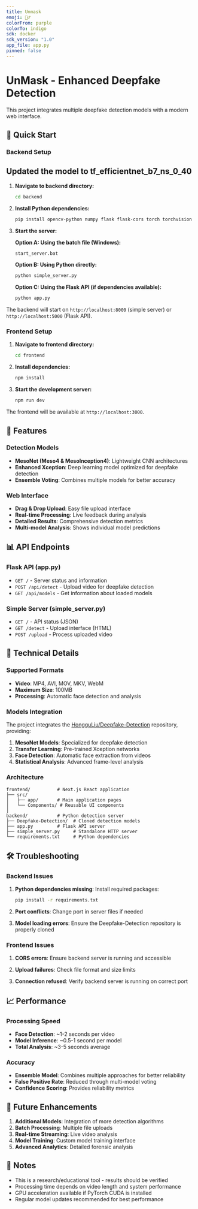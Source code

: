 ```yaml
---
title: Unmask
emoji: 🕵️‍♂️
colorFrom: purple
colorTo: indigo
sdk: docker
sdk_version: "1.0"
app_file: app.py
pinned: false
---
```



# UnMask - Enhanced Deepfake Detection

This project integrates multiple deepfake detection models with a modern web interface.

## 🚀 Quick Start

### Backend Setup
## Updated the model to tf_efficientnet_b7_ns_0_40
1. **Navigate to backend directory:**
   ```bash
   cd backend
   ```

2. **Install Python dependencies:**
   ```bash
   pip install opencv-python numpy flask flask-cors torch torchvision dlib
   ```

3. **Start the server:**
   
   **Option A: Using the batch file (Windows):**
   ```bash
   start_server.bat
   ```
   
   **Option B: Using Python directly:**
   ```bash
   python simple_server.py
   ```
   
   **Option C: Using the Flask API (if dependencies available):**
   ```bash
   python app.py
   ```

The backend will start on `http://localhost:8000` (simple server) or `http://localhost:5000` (Flask API).

### Frontend Setup

1. **Navigate to frontend directory:**
   ```bash
   cd frontend
   ```

2. **Install dependencies:**
   ```bash
   npm install
   ```

3. **Start the development server:**
   ```bash
   npm run dev
   ```

The frontend will be available at `http://localhost:3000`.

## 🎯 Features

### Detection Models
- **MesoNet (Meso4 & MesoInception4)**: Lightweight CNN architectures
- **Enhanced Xception**: Deep learning model optimized for deepfake detection
- **Ensemble Voting**: Combines multiple models for better accuracy

### Web Interface
- **Drag & Drop Upload**: Easy file upload interface
- **Real-time Processing**: Live feedback during analysis
- **Detailed Results**: Comprehensive detection metrics
- **Multi-model Analysis**: Shows individual model predictions

## 📊 API Endpoints

### Flask API (app.py)
- `GET /` - Server status and information
- `POST /api/detect` - Upload video for deepfake detection
- `GET /api/models` - Get information about loaded models

### Simple Server (simple_server.py)
- `GET /` - API status (JSON)
- `GET /detect` - Upload interface (HTML)
- `POST /upload` - Process uploaded video

## 🔧 Technical Details

### Supported Formats
- **Video**: MP4, AVI, MOV, MKV, WebM
- **Maximum Size**: 100MB
- **Processing**: Automatic face detection and analysis

### Models Integration
The project integrates the [HongguLiu/Deepfake-Detection](https://github.com/HongguLiu/Deepfake-Detection) repository, providing:

1. **MesoNet Models**: Specialized for deepfake detection
2. **Transfer Learning**: Pre-trained Xception networks
3. **Face Detection**: Automatic face extraction from videos
4. **Statistical Analysis**: Advanced frame-level analysis

### Architecture
```
frontend/          # Next.js React application
├── src/
│   ├── app/       # Main application pages
│   └── Components/ # Reusable UI components
│
backend/           # Python detection server
├── Deepfake-Detection/  # Cloned detection models
├── app.py         # Flask API server
├── simple_server.py     # Standalone HTTP server
└── requirements.txt     # Python dependencies
```

## 🛠️ Troubleshooting

### Backend Issues
1. **Python dependencies missing**: Install required packages:
   ```bash
   pip install -r requirements.txt
   ```

2. **Port conflicts**: Change port in server files if needed

3. **Model loading errors**: Ensure the Deepfake-Detection repository is properly cloned

### Frontend Issues
1. **CORS errors**: Ensure backend server is running and accessible

2. **Upload failures**: Check file format and size limits

3. **Connection refused**: Verify backend server is running on correct port

## 📈 Performance

### Processing Speed
- **Face Detection**: ~1-2 seconds per video
- **Model Inference**: ~0.5-1 second per model
- **Total Analysis**: ~3-5 seconds average

### Accuracy
- **Ensemble Model**: Combines multiple approaches for better reliability
- **False Positive Rate**: Reduced through multi-model voting
- **Confidence Scoring**: Provides reliability metrics

## 🔮 Future Enhancements

1. **Additional Models**: Integration of more detection algorithms
2. **Batch Processing**: Multiple file uploads
3. **Real-time Streaming**: Live video analysis
4. **Model Training**: Custom model training interface
5. **Advanced Analytics**: Detailed forensic analysis

## 📝 Notes

- This is a research/educational tool - results should be verified
- Processing time depends on video length and system performance
- GPU acceleration available if PyTorch CUDA is installed
- Regular model updates recommended for best performance